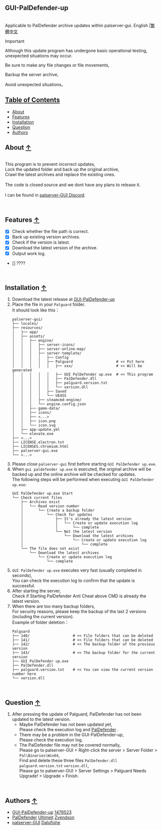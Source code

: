 ## GUI-PalDefender-up
<br>Applicable to PalDefender archive updates within palserver-gui.
English |[繁體中文](./README_ZH_TW.md)

> [!IMPORTANT]
>
> Although this update program has undergone basic operational testing, unexpected situations may occur.
> 
> Be sure to make any file changes or file movements,
> 
> Backup the server archive,
> 
> Avoid unexpected situations。
>

## [Table of Contents](#Tup)
* [About](#about-)
* [Features](#features-)
* [Installation](#installation-)
* [Question](#Question-)
* [Authors](#authors-)

## About [↑](#Tup)

<br>This program is to prevent incorrect updates,
<br>Lock the updated folder and back up the original archive,
<br>Crawl the latest archives and replace the existing ones.
<br>
<br>The code is closed source and we dont have any plans to release it.
<br>
<br>I can be found in [palserver-GUI Discord](https://discord.gg/UA24pctUYc).

<br>

## Features [↑](#Tup)

- [x] Check whether the file path is correct.
- [x] Back up existing version archives.
- [x] Check if the version is latest.
- [x] Download the latest version of the archive.
- [x] Output work log.
- [] ????

<br>

## Installation [↑](#Tup)

1. Download the latest release at [GUI-PalDefender-up](https://github.com/1476523/GUI-PalDefender-up/releases)
2. Place the file in your `Palguard` folder.
   <br>It should look like this：
   ```
   palserver-gui/
   ├── locales/
   ├── resources/
   │   ├── app/
   │   ├── assets/
   │   │   ├── engine/
   │   │   │   ├── server-icons/
   │   │   │   ├── server-online-map/
   │   │   │   ├── server-template/
   │   │   │   │   ├── Config
   │   │   │   │   ├── Palguard                    # << Put here
   │   │   │   │   │   ├── xxx/                    # << Will be generated
   │   │   │   │   │   ├── GUI PalDefender up.exe  # << This program
   │   │   │   │   │   ├── PalDefender.dll
   │   │   │   │   │   ├── palguard.version.txt
   │   │   │   │   │   └── version.dll
   │   │   │   │   ├── Saved
   │   │   │   │   └── UE4SS
   │   │   │   ├── steamcmd-engine/
   │   │   │   └── engine.config.json
   │   │   ├── game-data/
   │   │   ├── icons/
   │   │   ├── <...>
   │   │   ├── icon.png
   │   │   └── icon.svg
   │   ├── app-update.yml
   │   └── elevate.exe
   ├── <...>
   ├── LICENSE.electron.txt
   ├── LICENSES.chromium.html
   ├── palserver-gui.exe
   └── <...>
   ```
3. Please close `palserver-gui` first before starting `GUI PalDefender up.exe`.
4. When `gui paldefender up.exe` is executed, the original archive will be backed up and the online archive will be checked for updates.
   <br>The following steps will be performed when executing `GUI PalDefender up.exe`:
   ```
   GUI PalDefender up.exe Start
   └── Check current files
       ├── Archives exist
       │   └── Read version number
	   │       └── Create a backup folder
	   │           └── Check for updates
	   │               ├── It's already the latest version
	   │               │   └── Create or update execution log
	   │               │       └── complete
	   │               └── Not the latest version
	   │                   └── Download the latest archives
	   │                       └── Create or update execution log
	   │                           └── complete
	   └── The file does not exist
	       └── Download the latest archives
		       └── Create or update execution log
			   	   └── complete
   ```
5. `GUI PalDefender up.exe` executes very fast (usually completed in seconds),
   <br>You can check the execution log to confirm that the update is successful.
6. After starting the server,
   <br>Check if Starting PalDefender Anti Cheat above CMD is already the latest version.
7. When there are too many backup folders,
   <br>For security reasons, please keep the backup of the last 2 versions (including the current version).
   <br>Example of folder deletion：
   ```
   Palguard
   ├── 140/                    # << File folders that can be deleted
   ├── 141/                    # << File folders that can be deleted
   ├── 142/                    # << The backup folder of the previous version
   ├── 143/                    # << The backup folder for the current version
   ├── GUI PalDefender up.exe
   ├── PalDefender.dll
   ├── palguard.version.txt    # << You can view the current version number here
   └── version.dll
   ```
<br>

## Question [↑](#Tup)

1. After pressing the update of Palguard, PalDefender has not been updated to the latest version.
   -  Maybe PalDefender has not been updated yet,
    <br> Please check the execution log and [PalDefender](https://github.com/Ultimeit/PalDefender) .
   -  There may be a problem in the GUI-PalDefender-up,
    <br> Please check the execution log.
   -  The PalDefender file may not be covered normally,
    <br> Please go to palserver-GUI > Right-click the server > Server Folder > `Pal\Binaries\Win64`,
    <br> Find and delete these three files `PalDefender.dll` `palguard.version.txt` `version.dll`,
    <br> Please go to palserver-GUI > Server Settings > Palguard Needs Upgrade! > Upgrade > Finish.

<br>

## Authors [↑](#Tup)

- [GUI-PalDefender-up](https://github.com/1476523/GUI-PalDefender-up) [1476523](https://github.com/1476523)
- [PalDefender](https://github.com/Ultimeit/PalDefender) [Ultimeit](https://github.com/Ultimeit) [Zvendson](https://github.com/Zvendson)
- [palserver-GUI](https://github.com/Dalufishe/palserver-GUI) [Dalufishe](https://github.com/Dalufishe)
